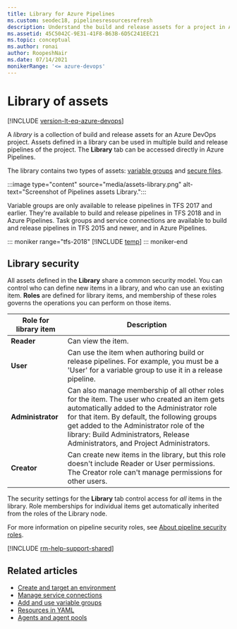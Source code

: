 ```yaml
---
title: Library for Azure Pipelines
ms.custom: seodec18, pipelinesresourcesrefresh
description: Understand the build and release assets for a project in Azure Pipelines and Team Foundation Server (TFS).
ms.assetid: 45C5042C-9E31-41F8-B63B-6D5C241EEC21
ms.topic: conceptual
ms.author: ronai
author: RoopeshNair
ms.date: 07/14/2021
monikerRange: '<= azure-devops'
---
```


# Library of assets

[!INCLUDE [version-lt-eq-azure-devops](../../includes/version-lt-eq-azure-devops.md)]

A *library* is a collection of build and release assets for an Azure DevOps project.
Assets defined in a library can be used in multiple build and release pipelines of the project.
The **Library** tab can be accessed directly in Azure Pipelines.

The library contains two types of assets: [variable groups](variable-groups.md) and [secure files](secure-files.md).

:::image type="content" source="media/assets-library.png" alt-text="Screenshot of Pipelines assets Library.":::

Variable groups are only available to release pipelines in TFS 2017 and earlier. They're available to build and release pipelines in TFS 2018 and in Azure Pipelines. Task groups and service connections are available to build and release pipelines in TFS 2015 and newer, and in Azure Pipelines.

::: moniker range="tfs-2018"
[!INCLUDE [temp](../includes/concept-rename-note.md)]
::: moniker-end

## Library security

All assets defined in the **Library** share a common security model. You can control who can define new items in a library,
and who can use an existing item. **Roles** are defined for library items, and membership of these roles governs the
operations you can perform on those items.

| Role for library item | Description |
|-------------------------|---------|
| **Reader** | Can view the item. |
| **User** | Can use the item when authoring build or release pipelines. For example, you must be a 'User' for a variable group to use it in a release pipeline.  |
| **Administrator** | Can also manage membership of all other roles for the item. The user who created an item gets automatically added to the Administrator role for that item. By default, the following groups get added to the Administrator role of the library: Build Administrators, Release Administrators, and Project Administrators.|
|**Creator** | Can create new items in the library, but this role doesn't include Reader or User permissions. The Creator role can't manage permissions for other users.

The security settings for the **Library** tab control access for _all_ items in the library. Role memberships for individual items get automatically inherited from the roles of the Library node.

For more information on pipeline security roles, see [About pipeline security roles](../../organizations/security/about-security-roles.md).

[!INCLUDE [rm-help-support-shared](../includes/rm-help-support-shared.md)]

## Related articles

- [Create and target an environment](../process/environments.md)
- [Manage service connections](service-endpoints.md)
- [Add and use variable groups](variable-groups.md)
- [Resources in YAML](../process/resources.md)
- [Agents and agent pools](../agents/agents.md)
